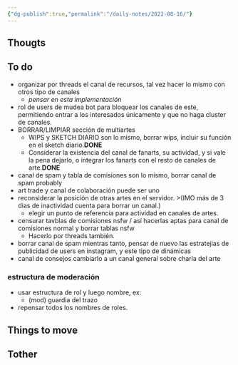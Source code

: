 ```yaml
---
{"dg-publish":true,"permalink":"/daily-notes/2022-08-16/"}
---
```


## Thougts



## To do

- organizar por threads el canal de recursos, tal vez hacer lo mismo con otros tipo de canales 
	- *pensar en esta implementación*
- rol de users de mudea bot para bloquear los canales de este, permitiendo entrar a los interesados únicamente y que no haga cluster de canales.
- BORRAR/LIMPIAR sección de multiartes
	- WIPS y SKETCH DIARIO son lo mismo, borrar wips, incluir su función en el sketch diario.**DONE**
	- Considerar la existencia del canal de fanarts, su actividad, y si vale la pena dejarlo, o integrar los fanarts con el resto de canales de arte.**DONE**
- canal de spam y tabla de comisiones son lo mismo, borrar canal de spam probably
- art trade y canal de colaboración puede ser uno
- reconsiderar la posición de otras artes en el servidor. >(IMO  más de 3 dias de inactividad cuenta para borrar un canal.)
	- elegir un punto de referencia para actividad en canales de artes.
- censurar tavblas de comisiones nsfw / así hacerlas aptas para canal de comisiones normal y borrar tablas nsfw
	- Hacerlo por threads también.
- borrar canal de spam mientras tanto, pensar de nuevo las estratejias de publicidad de users en instagram, y este tipo de dinámicas
- canal de consejos cambiarlo a un canal general sobre charla del arte

### estructura de moderación
- usar estructura de rol y luego nombre, ex:
	- (mod) guardia del trazo
-  repensar todos los nombres de roles.


## Things to move



## Tother



